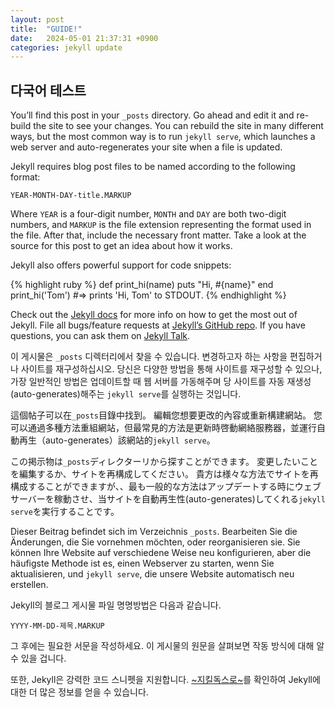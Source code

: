 ```yaml
---
layout: post
title:  "GUIDE!"
date:   2024-05-01 21:37:31 +0900
categories: jekyll update
---
```

## 다국어 테스트

You’ll find this post in your `_posts` directory. Go ahead and edit it and re-build the site to see your changes. You can rebuild the site in many different ways, but the most common way is to run `jekyll serve`, which launches a web server and auto-regenerates your site when a file is updated.

Jekyll requires blog post files to be named according to the following format:

`YEAR-MONTH-DAY-title.MARKUP`

Where `YEAR` is a four-digit number, `MONTH` and `DAY` are both two-digit numbers, and `MARKUP` is the file extension representing the format used in the file. After that, include the necessary front matter. Take a look at the source for this post to get an idea about how it works.

Jekyll also offers powerful support for code snippets:

{% highlight ruby %}
def print_hi(name)
  puts "Hi, #{name}"
end
print_hi('Tom')
#=> prints 'Hi, Tom' to STDOUT.
{% endhighlight %}

Check out the [Jekyll docs][jekyll-docs] for more info on how to get the most out of Jekyll. File all bugs/feature requests at [Jekyll’s GitHub repo][jekyll-gh]. If you have questions, you can ask them on [Jekyll Talk][jekyll-talk].

이 게시물은 `_posts` 디렉터리에서 찾을 수 있습니다. 변경하고자 하는 사항을 편집하거나 사이트를 재구성하십시오. 당신은 다양한 방법을 통해 사이트를 재구성할 수 있으나, 가장 일반적인 방법은 업데이트할 때 웹 서버를 가동해주며 당 사이트를 자동 재생성(auto-generates)해주는 `jekyll serve`를 실행하는 것입니다.

這個帖子可以在`_posts`目錄中找到。 編輯您想要更改的內容或重新構建網站。 您可以通過多種方法重組網站，但最常見的方法是更新時啓動網絡服務器，並運行自動再生（auto-generates）該網站的`jekyll serve`。

この掲示物は`_posts`ディレクターリから探すことができます。 変更したいことを編集するか、サイトを再構成してください。 貴方は様々な方法でサイトを再構成することができますが、、最も一般的な方法はアップデートする時にウェブサーバーを稼動させ、当サイトを自動再生性(auto-generates)してくれる`jekyll serve`を実行することです。

Dieser Beitrag befindet sich im Verzeichnis `_posts`. Bearbeiten Sie die Änderungen, die Sie vornehmen möchten, oder reorganisieren sie.
Sie können Ihre Website auf verschiedene Weise neu konfigurieren, aber die häufigste Methode ist es, einen Webserver zu starten, wenn Sie aktualisieren, und `jekyll serve`, die unsere Website automatisch neu erstellen.

Jekyll의 블로그 게시물 파일 명명방법은 다음과 같습니다.

`YYYY-MM-DD-제목.MARKUP`

그 후에는 필요한 서문을 작성하세요. 이 게시물의 원문을 살펴보면 작동 방식에 대해 알 수 있을 겁니다.

또한, Jekyll은 강력한 코드 스니펫을 지원합니다. [~지킬독스로~][jekyll-docs]를 확인하여 Jekyll에 대한 더 많은 정보를 얻을 수 있습니다.


<!-- 하이퍼링킹 -->
[jekyll-docs]: https://jekyllrb.com/docs/home
[jekyll-gh]:   https://github.com/jekyll/jekyll
[jekyll-talk]: https://talk.jekyllrb.com/
